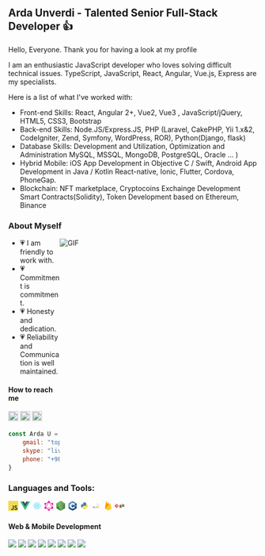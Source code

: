 ## Arda Unverdi - Talented Senior Full-Stack Developer 👍

Hello, Everyone. Thank you for having a look at my profile

I am an enthusiastic JavaScript developer who loves solving difficult technical issues.
TypeScript, JavaScript, React, Angular, Vue.js, Express are my specialists.

Here is a list of what I've worked with:

- Front-end Skills: React, Angular 2+, Vue2, Vue3 , JavaScript/jQuery,
  HTML5, CSS3, Bootstrap
- Back-end Skills:  Node.JS/Express.JS, 
  PHP (Laravel, CakePHP, Yii 1.x&2, CodeIgniter, Zend, 
  Symfony, WordPress, ROR), 
  Python(Django, flask)
- Database Skills: Development and Utilization,
	Optimization and Administration 
	MySQL, MSSQL, MongoDB, PostgreSQL, Oracle ... )
- Hybrid Mobile: iOS App Development in Objective C / Swift,
  Android App Development in Java / Kotlin
  React-native, Ionic, Flutter, Cordova, PhoneGap.
- Blockchain: NFT marketplace, Cryptocoins Exchainge Development
  Smart Contracts(Solidity), Token Development based on Ethereum, Binance


### About Myself<br/>
<img align="right" alt="GIF" src="https://user-images.githubusercontent.com/68467379/156583723-063a1d20-594c-429f-8926-2597a3753289.gif?raw=true" width="400" height="400" />

- 💗	I am friendly to work with.
- 💗	Commitment is commitment.
- 💗	Honesty and dedication.
- 💗	Reliability and Communication is well maintained.

#### How to reach me
<code><img src="https://user-images.githubusercontent.com/68467379/156589277-4141e6b0-abc0-457a-a237-edbf1e33d3e7.png?raw=true" width="20" height="20"/></code>
<code><img src="https://user-images.githubusercontent.com/68467379/156588352-bed86522-7c93-4726-ad82-fc3d641299a1.png?raw=true" width="20" height="20"/></code>
<code><img src="https://user-images.githubusercontent.com/68467379/156589760-061d5e38-b92e-4a5e-bda0-800a530be410.png?raw=true" width="20" height="20"/></code>

```javascript
const Arda U = {
	gmail: "toptalent0107@gmail.com",
	skype: "live:.cid.3c5d1d664d63a84e",
	phone: "+90 5427448140"
}
```

### Languages and Tools:

<code><img height="20" src="https://raw.githubusercontent.com/github/explore/80688e429a7d4ef2fca1e82350fe8e3517d3494d/topics/javascript/javascript.png"></code>
<code><img height="20" src="https://raw.githubusercontent.com/github/explore/80688e429a7d4ef2fca1e82350fe8e3517d3494d/topics/vue/vue.png"></code>
<code><img height="20" src="https://raw.githubusercontent.com/github/explore/80688e429a7d4ef2fca1e82350fe8e3517d3494d/topics/react/react.png"></code>
<code><img height="20" src="https://raw.githubusercontent.com/github/explore/5c058a388828bb5fde0bcafd4bc867b5bb3f26f3/topics/graphql/graphql.png"></code>
<code><img height="20" src="https://raw.githubusercontent.com/github/explore/80688e429a7d4ef2fca1e82350fe8e3517d3494d/topics/nodejs/nodejs.png"></code>
<code><img height="20" src="https://raw.githubusercontent.com/github/explore/80688e429a7d4ef2fca1e82350fe8e3517d3494d/topics/cpp/cpp.png"></code>
<code><img height="20" src="https://raw.githubusercontent.com/github/explore/80688e429a7d4ef2fca1e82350fe8e3517d3494d/topics/python/python.png"></code>
<code><img height="20" src="https://raw.githubusercontent.com/github/explore/80688e429a7d4ef2fca1e82350fe8e3517d3494d/topics/mysql/mysql.png"></code>
<code><img height="20" src="https://raw.githubusercontent.com/github/explore/80688e429a7d4ef2fca1e82350fe8e3517d3494d/topics/firebase/firebase.png"></code>
<code><img height="20" src="https://raw.githubusercontent.com/github/explore/80688e429a7d4ef2fca1e82350fe8e3517d3494d/topics/git/git.png"></code>

#### Web & Mobile Development

![](https://img.shields.io/badge/Framework-React-informational?style=flat&logo=react&logoColor=white&color=3bac3a)
![](https://img.shields.io/badge/Framework-Vue-informational?style=flat&logo=vue.js&logoColor=white&color=3bac3a)
![](https://img.shields.io/badge/Framework-Angular-informational?style=flat&logo=angular&logoColor=white&color=3bac3a)
![](https://img.shields.io/badge/Framework-Electron-informational?style=flat&logo=electron&logoColor=white&color=3bac3a)
![](https://img.shields.io/badge/Framework-React_Native-informational?style=flat&logo=react&logoColor=white&color=3bac3a)
![](https://img.shields.io/badge/Framework-Ionic-informational?style=flat&logo=ionic&logoColor=white&color=3bac3a)
![](https://img.shields.io/badge/Language-JavaScript-informational?style=flat&logo=javascript&logoColor=white&color=3bac3a)
![](https://img.shields.io/badge/Language-TypeScript-informational?style=flat&logo=typescript&logoColor=white&color=3bac3a)
